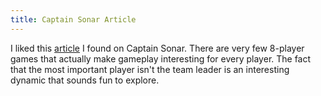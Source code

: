 ```yaml
---
title: Captain Sonar Article
---
```


I liked this [article](https://arstechnica.com/gaming/2016/12/captain-sonar-someone-finally-made-a-great-8p-board-game/) I found on Captain Sonar. There are very few 8-player games that actually make gameplay interesting for every player. The fact that the most important player isn't the team leader is an interesting dynamic that sounds fun to explore.


